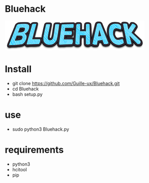 # Bluehack
![Bluehack](Bluehack.png)

# Install
- git clone https://github.com/Guille-ux/Bluehack.git
- cd Bluehack
- bash setup.py
# use
- sudo python3 Bluehack.py
# requirements
- python3
- hcitool
- pip
